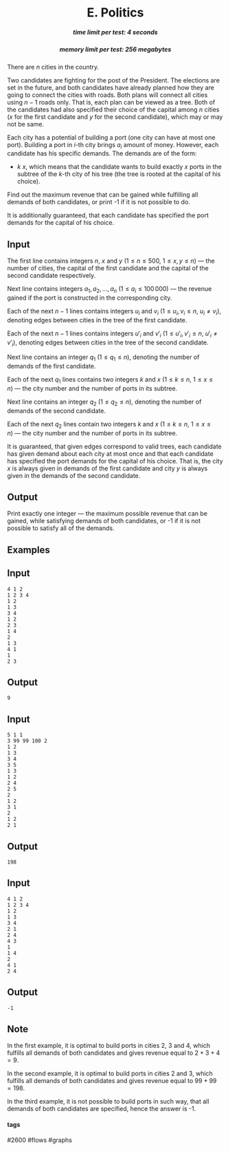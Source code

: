 <h1 style='text-align: center;'> E. Politics</h1>

<h5 style='text-align: center;'>time limit per test: 4 seconds</h5>
<h5 style='text-align: center;'>memory limit per test: 256 megabytes</h5>

There are $n$ cities in the country. 

Two candidates are fighting for the post of the President. The elections are set in the future, and both candidates have already planned how they are going to connect the cities with roads. Both plans will connect all cities using $n - 1$ roads only. That is, each plan can be viewed as a tree. Both of the candidates had also specified their choice of the capital among $n$ cities ($x$ for the first candidate and $y$ for the second candidate), which may or may not be same.

Each city has a potential of building a port (one city can have at most one port). Building a port in $i$-th city brings $a_i$ amount of money. However, each candidate has his specific demands. The demands are of the form: 

* $k$ $x$, which means that the candidate wants to build exactly $x$ ports in the subtree of the $k$-th city of his tree (the tree is rooted at the capital of his choice).

Find out the maximum revenue that can be gained while fulfilling all demands of both candidates, or print -1 if it is not possible to do.

It is additionally guaranteed, that each candidate has specified the port demands for the capital of his choice.

## Input

The first line contains integers $n$, $x$ and $y$ ($1 \le n \le 500$, $1 \le x, y \le n$) — the number of cities, the capital of the first candidate and the capital of the second candidate respectively.

Next line contains integers $a_1, a_2, \ldots, a_n$ ($1 \le a_i \le 100\,000$) — the revenue gained if the port is constructed in the corresponding city.

Each of the next $n - 1$ lines contains integers $u_i$ and $v_i$ ($1 \le u_i, v_i \le n$, $u_i \ne v_i$), denoting edges between cities in the tree of the first candidate.

Each of the next $n - 1$ lines contains integers $u'_i$ and $v'_i$ ($1 \le u'_i, v'_i \le n$, $u'_i \ne v'_i$), denoting edges between cities in the tree of the second candidate.

Next line contains an integer $q_1$ ($1 \le q_1 \le n$), denoting the number of demands of the first candidate.

Each of the next $q_1$ lines contains two integers $k$ and $x$ ($1 \le k \le n$, $1 \le x \le n$) — the city number and the number of ports in its subtree.

Next line contains an integer $q_2$ ($1 \le q_2 \le n$), denoting the number of demands of the second candidate.

Each of the next $q_2$ lines contain two integers $k$ and $x$ ($1 \le k \le n$, $1 \le x \le n$) — the city number and the number of ports in its subtree.

It is guaranteed, that given edges correspond to valid trees, each candidate has given demand about each city at most once and that each candidate has specified the port demands for the capital of his choice. That is, the city $x$ is always given in demands of the first candidate and city $y$ is always given in the demands of the second candidate.

## Output

Print exactly one integer — the maximum possible revenue that can be gained, while satisfying demands of both candidates, or -1 if it is not possible to satisfy all of the demands.

## Examples

## Input


```
4 1 2  
1 2 3 4  
1 2  
1 3  
3 4  
1 2  
2 3  
1 4  
2  
1 3  
4 1  
1  
2 3  

```
## Output


```
9
```
## Input


```
5 1 1  
3 99 99 100 2  
1 2  
1 3  
3 4  
3 5  
1 3  
1 2  
2 4  
2 5  
2  
1 2  
3 1  
2  
1 2  
2 1  

```
## Output


```
198
```
## Input


```
4 1 2  
1 2 3 4  
1 2  
1 3  
3 4  
2 1  
2 4  
4 3  
1  
1 4  
2  
4 1  
2 4  

```
## Output


```
-1
```
## Note

In the first example, it is optimal to build ports in cities $2$, $3$ and $4$, which fulfills all demands of both candidates and gives revenue equal to $2 + 3 + 4 = 9$.

In the second example, it is optimal to build ports in cities $2$ and $3$, which fulfills all demands of both candidates and gives revenue equal to $99 + 99 = 198$. 

In the third example, it is not possible to build ports in such way, that all demands of both candidates are specified, hence the answer is -1.



#### tags 

#2600 #flows #graphs 